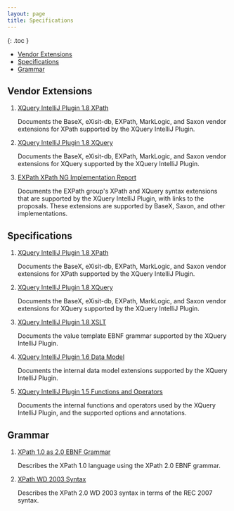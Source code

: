 ```yaml
---
layout: page
title: Specifications
---
```


{: .toc }
- [Vendor Extensions](#xpath-and-xquery-vendor-extensions)
- [Specifications](#specifications)
- [Grammar](#grammar)

## Vendor Extensions

1. [XQuery IntelliJ Plugin 1.8 XPath](XQuery%20IntelliJ%20Plugin%20XPath.html)

   Documents the BaseX, eXisit-db, EXPath, MarkLogic, and Saxon vendor
   extensions for XPath supported by the XQuery IntelliJ Plugin.

1. [XQuery IntelliJ Plugin 1.8 XQuery](XQuery%20IntelliJ%20Plugin%20XQuery.html)

   Documents the BaseX, eXisit-db, EXPath, MarkLogic, and Saxon vendor
   extensions for XQuery supported by the XQuery IntelliJ Plugin.

1. [EXPath XPath NG Implementation Report](EXPath%20XPath%20NG%20Implementation%20Report.html)

   Documents the EXPath group's XPath and XQuery syntax extensions that are
   supported by the XQuery IntelliJ Plugin, with links to the proposals. These
   extensions are supported by BaseX, Saxon, and other implementations.

## Specifications

1. [XQuery IntelliJ Plugin 1.8 XPath](XQuery%20IntelliJ%20Plugin%20XPath.html)

   Documents the BaseX, eXisit-db, EXPath, MarkLogic, and Saxon vendor
   extensions for XPath supported by the XQuery IntelliJ Plugin.

1. [XQuery IntelliJ Plugin 1.8 XQuery](XQuery%20IntelliJ%20Plugin%20XQuery.html)

   Documents the BaseX, eXisit-db, EXPath, MarkLogic, and Saxon vendor
   extensions for XQuery supported by the XQuery IntelliJ Plugin.

1. [XQuery IntelliJ Plugin 1.8 XSLT](XQuery%20IntelliJ%20Plugin%20XSLT.html)

   Documents the value template EBNF grammar supported by the XQuery IntelliJ
   Plugin.

1. [XQuery IntelliJ Plugin 1.6 Data Model](XQuery%20IntelliJ%20Plugin%20Data%20Model.html)

   Documents the internal data model extensions supported by the XQuery
   IntelliJ Plugin.

1. [XQuery IntelliJ Plugin 1.5 Functions and Operators](XQuery%20IntelliJ%20Plugin%20Functions%20and%20Operators.html)

   Documents the internal functions and operators used by the XQuery IntelliJ
   Plugin, and the supported options and annotations.

## Grammar

1. [XPath 1.0 as 2.0 EBNF Grammar](XPath%201.0%20as%202.0%20EBNF%20Grammar.html)

   Describes the XPath 1.0 language using the XPath 2.0 EBNF grammar.

1. [XPath WD 2003 Syntax](XPath%20WD%202003%20Syntax.html)

   Describes the XPath 2.0 WD 2003 syntax in terms of the REC 2007 syntax.
